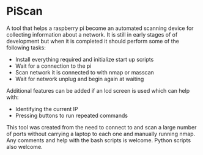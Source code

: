 # PiScan
A tool that helps a raspberry pi become an automated scanning device for collecting information about a network. It is still in early stages of of development but when it is completed it should perform some of the following tasks:
- Install everything required and initialize start up scripts
- Wait for a connection to the pi
- Scan network it is connected to with nmap or masscan
- Wait for network unplug and begin again at waiting

Additional features can be added if an lcd screen is used which can help with:
- Identifying the current IP
- Pressing buttons to run repeated commands

This tool was created from the need to connect to and scan a large number of ports without carrying a laptop to each one and manually running nmap. Any comments and help with the bash scripts is welcome. Python scripts also welcome.
